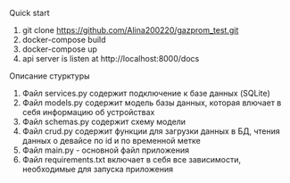 Quick start
1. git clone https://github.com/Alina200220/gazprom_test.git
2. docker-compose build
3. docker-compose up
4. api server is listen at http://localhost:8000/docs

Описание стурктуры
1. Файл services.py содержит подключение к базе данных (SQLite)
2. Файл models.py содержит модель базы данных, которая влючает в себя информацию об устройствах
3. Файл schemas.py содержит схему модели
4. Файл crud.py содержит функции для загрузки данных в БД, чтения данных о девайсе по id и по временной метке
5. Файл main.py - основной файл приложения
6. Файл requirements.txt включает в себя все зависимости, необходимые для запуска приложения
